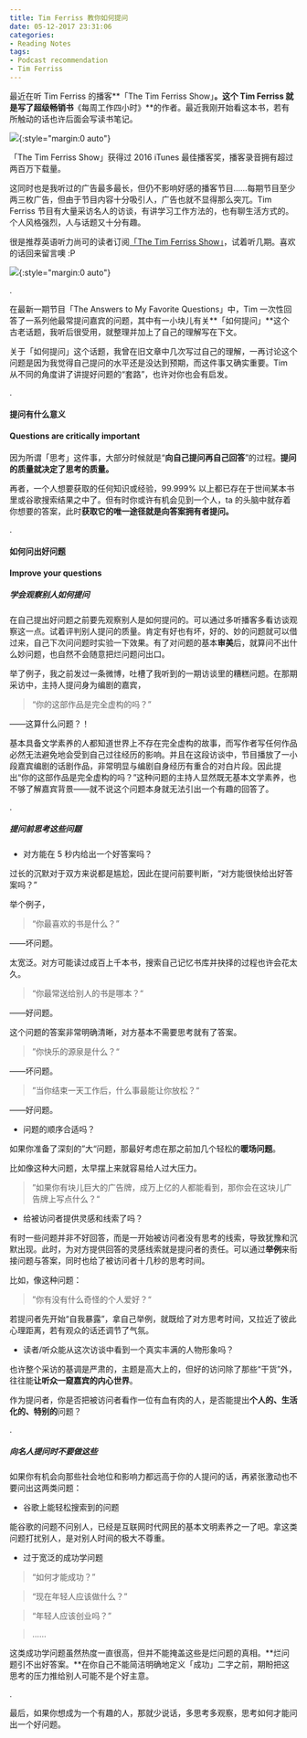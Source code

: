 ```yaml
---
title: Tim Ferriss 教你如何提问
date: 05-12-2017 23:31:06
categories: 
- Reading Notes
tags: 
- Podcast recommendation
- Tim Ferriss
---
```




最近在听 Tim Ferriss 的播客**「The Tim Ferriss Show」**。这个  Tim Ferriss 就是写了超级畅销书**《每周工作四小时》**的作者。最近我刚开始看这本书，若有所触动的话也许后面会写读书笔记。

![](https://mmbiz.qpic.cn/mmbiz_jpg/ETsNbcnZdRxflQJ0QxATS9SfxOQ6AbmGibzsemNc34247plKKHaAlAWGsl6IBQDjbYxPIUoU7IzP1QRuqNuqrCA/0?wx_fmt=jpeg){:style="margin:0 auto"}

「The Tim Ferriss Show」获得过 2016 iTunes 最佳播客奖，播客录音拥有超过两百万下载量。

这同时也是我听过的广告最多最长，但仍不影响好感的播客节目……每期节目至少两三枚广告，但由于节目内容十分吸引人，广告也就不显得那么突兀。Tim Ferriss 节目有大量采访名人的访谈，有讲学习工作方法的，也有聊生活方式的。个人风格强烈，人与话题又十分有趣。

很是推荐英语听力尚可的读者订阅[「The Tim Ferriss Show」](tim.blog)，试着听几期。喜欢的话回来留言噢 :P

![](https://mmbiz.qpic.cn/mmbiz_jpg/ETsNbcnZdRxflQJ0QxATS9SfxOQ6AbmGAehujexGWG8yeBTVH0GIsTV7f8iaiaAiabGOicgnmicVwPtHh3OqmWVp7gw/0?wx_fmt=jpeg){:style="margin:0 auto"}

.

在最新一期节目「The Answers to My Favorite Questions」中，Tim 一次性回答了一系列他最常提问嘉宾的问题，其中有一小块儿有关**「如何提问」**这个古老话题，我听后很受用，就整理并加上了自己的理解写在下文。

关于「如何提问」这个话题，我曾在旧文章中几次写过自己的理解，一再讨论这个问题是因为我觉得自己提问的水平还是没达到预期，而这件事又确实重要。Tim 从不同的角度讲了讲提好问题的“套路”，也许对你也会有启发。

.

#### 提问有什么意义

#### Questions are critically important

因为所谓「思考」这件事，大部分时候就是“**向自己提问再自己回答**”的过程。**提问的质量就决定了思考的质量。**

再者，一个人想要获取的任何知识或经验，99.999% 以上都已存在于世间某本书里或谷歌搜索结果之中了。但有时你或许有机会见到一个人，ta 的头脑中就存着你想要的答案，此时**获取它的唯一途径就是向答案拥有者提问。**

.


#### 如何问出好问题

#### Improve your questions

##### 学会观察别人如何提问

在自己提出好问题之前要先观察别人是如何提问的。可以通过多听播客多看访谈观察这一点。试着评判别人提问的质量。肯定有好也有坏，好的、妙的问题就可以借过来，自己下次问问题时实验一下效果。有了对问题的基本**审美**后，就算问不出什么妙问题，也自然不会随意把烂问题问出口。

举了例子，我之前发过一条微博，吐槽了我听到的一期访谈里的糟糕问题。在那期采访中，主持人提问身为编剧的嘉宾，

> “你的这部作品是完全虚构的吗？”

——这算什么问题？！

基本具备文学素养的人都知道世界上不存在完全虚构的故事，而写作者写任何作品必然无法避免地会受到自己过往经历的影响。并且在这段访谈中，节目播放了一小段嘉宾编剧的话剧作品，非常明显与编剧自身经历有重合的对白片段。因此提出“你的这部作品是完全虚构的吗？”这种问题的主持人显然既无基本文学素养，也不够了解嘉宾背景——就不说这个问题本身就无法引出一个有趣的回答了。

.

##### 提问前思考这些问题

- 对方能在 5 秒内给出一个好答案吗？

过长的沉默对于双方来说都是尴尬，因此在提问前要判断，“对方能很快给出好答案吗？”

举个例子，

> “你最喜欢的书是什么？”

——坏问题。

太宽泛。对方可能读过成百上千本书，搜索自己记忆书库并抉择的过程也许会花太久。

> “你最常送给别人的书是哪本？“

——好问题。

这个问题的答案非常明确清晰，对方基本不需要思考就有了答案。

> ”你快乐的源泉是什么？“

——坏问题。

> ”当你结束一天工作后，什么事最能让你放松？“

——好问题。

- 问题的顺序合适吗？

如果你准备了深刻的”大“问题，那最好考虑在那之前加几个轻松的**暖场问题**。

比如像这种大问题，太早摆上来就容易给人过大压力。

> ”如果你有块儿巨大的广告牌，成万上亿的人都能看到，那你会在这块儿广告牌上写点什么？“

- 给被访问者提供灵感和线索了吗？

有时一些问题并非不好回答，而是一开始被访问者没有思考的线索，导致犹豫和沉默出现。此时，为对方提供回答的灵感线索就是提问者的责任。可以通过**举例**来衔接问题与答案，同时也给了被访问者十几秒的思考时间。

比如，像这种问题：

> ”你有没有什么奇怪的个人爱好？“

若提问者先开始“自我暴露”，拿自己举例，就既给了对方思考时间，又拉近了彼此心理距离，若有观众的话还调节了气氛。

- 读者/听众能从这次访谈中看到一个真实丰满的人物形象吗？

也许整个采访的基调是严肃的，主题是高大上的，但好的访问除了那些“干货”外，往往能**让听众一窥嘉宾的内心世界**。

作为提问者，你是否把被访问者看作一位有血有肉的人，是否能提出**个人的、生活化的、特别的**问题？

.

##### 向名人提问时不要做这些

如果你有机会向那些社会地位和影响力都远高于你的人提问的话，再紧张激动也不要问出这两类问题：

- 谷歌上能轻松搜索到的问题

能谷歌的问题不问别人，已经是互联网时代网民的基本文明素养之一了吧。拿这类问题打扰别人，是对别人时间的极大不尊重。

- 过于宽泛的成功学问题

> “如何才能成功？”

> “现在年轻人应该做什么？”

> “年轻人应该创业吗？”

> ……

这类成功学问题虽然热度一直很高，但并不能掩盖这些是烂问题的真相。**烂问题引不出好答案。**在你自己不能简洁明确地定义「成功」二字之前，期盼把这思考的压力推给别人可能不是个好主意。

.

最后，如果你想成为一个有趣的人，那就少说话，多思考多观察，思考如何才能问出一个好问题。



